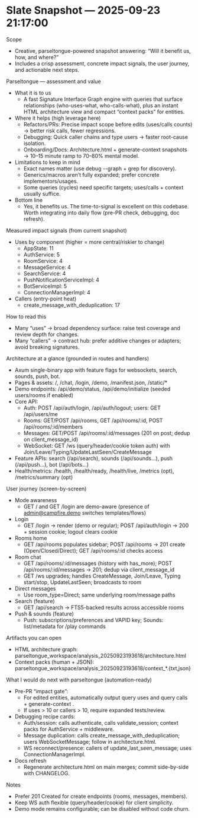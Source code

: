 # Slate Snapshot — 2025-09-23 21:17:00

Scope
- Creative, parseltongue-powered snapshot answering: “Will it benefit us, how, and where?”
- Includes a crisp assessment, concrete impact signals, the user journey, and actionable next steps.

Parseltongue — assessment and value
- What it is to us
  - A fast Signature Interface Graph engine with queries that surface relationships (who-uses-what, who-calls-what), plus an instant HTML architecture view and compact “context packs” for entities.
- Where it helps (high leverage here)
  - Refactors/PRs: Precise impact scope before edits (uses/calls counts) → better risk calls, fewer regressions.
  - Debugging: Quick caller chains and type users → faster root-cause isolation.
  - Onboarding/Docs: Architecture.html + generate-context snapshots → 10–15 minute ramp to 70–80% mental model.
- Limitations to keep in mind
  - Exact names matter (use debug --graph + grep for discovery).
  - Generics/macros aren’t fully expanded; prefer concrete implementors/usages.
  - Some queries (cycles) need specific targets; uses/calls + context usually suffice.
- Bottom line
  - Yes, it benefits us. The time-to-signal is excellent on this codebase. Worth integrating into daily flow (pre-PR check, debugging, doc refresh).

Measured impact signals (from current snapshot)
- Uses by component (higher = more central/riskier to change)
  - AppState: 11
  - AuthService: 5
  - RoomService: 4
  - MessageService: 4
  - SearchService: 4
  - PushNotificationServiceImpl: 4
  - BotServiceImpl: 5
  - ConnectionManagerImpl: 4
- Callers (entry-point heat)
  - create_message_with_deduplication: 17

How to read this
- Many “uses” → broad dependency surface: raise test coverage and review depth for changes.
- Many “callers” → contract hub: prefer additive changes or adapters; avoid breaking signatures.

Architecture at a glance (grounded in routes and handlers)
- Axum single-binary app with feature flags for websockets, search, sounds, push, bot.
- Pages & assets: /, /chat, /login, /demo, /manifest.json, /static/*
- Demo endpoints: /api/demo/status, /api/demo/initialize (seeded users/rooms if enabled)
- Core API: 
  - Auth: POST /api/auth/login, /api/auth/logout; users: GET /api/users/me
  - Rooms: GET/POST /api/rooms, GET /api/rooms/:id, POST /api/rooms/:id/members
  - Messages: GET/POST /api/rooms/:id/messages (201 on post; dedup on client_message_id)
  - WebSocket: GET /ws (query/header/cookie token auth) with Join/Leave/Typing/UpdateLastSeen/CreateMessage
- Feature APIs: search (/api/search), sounds (/api/sounds…), push (/api/push…), bot (/api/bots…)
- Health/metrics: /health, /health/ready, /health/live, /metrics (opt), /metrics/summary (opt)

User journey (screen-by-screen)
- Mode awareness
  - GET / and GET /login are demo-aware (presence of admin@campfire.demo switches templates/flows)
- Login
  - GET /login → render (demo or regular); POST /api/auth/login → 200 + session cookie; logout clears cookie
- Rooms home
  - GET /api/rooms populates sidebar; POST /api/rooms → 201 create (Open/Closed/Direct); GET /api/rooms/:id checks access
- Room chat
  - GET /api/rooms/:id/messages (history with has_more); POST /api/rooms/:id/messages → 201; dedup via client_message_id
  - GET /ws upgrades; handles CreateMessage, Join/Leave, Typing start/stop, UpdateLastSeen; broadcasts to room
- Direct messages
  - Use room_type=Direct; same underlying room/message paths
- Search (feature)
  - GET /api/search → FTS5-backed results across accessible rooms
- Push & sounds (feature)
  - Push: subscriptions/preferences and VAPID key; Sounds: list/metadata for /play commands

Artifacts you can open
- HTML architecture graph: parseltongue_workspace/analysis_20250923193618/architecture.html
- Context packs (human + JSON): parseltongue_workspace/analysis_20250923193618/context_*.{txt,json}

What I would do next with parseltongue (automation-ready)
- Pre-PR “impact gate”:
  - For edited entities, automatically output query uses <Type> and query calls <Function> + generate-context <Entity>.
  - If uses > 10 or callers > 10, require expanded tests/review.
- Debugging recipe cards:
  - Auth/session: calls authenticate, calls validate_session; context packs for AuthService + middleware.
  - Message duplication: calls create_message_with_deduplication; users WebSocketMessage; follow in architecture.html.
  - WS reconnect/presence: callers of update_last_seen_message; uses ConnectionManagerImpl.
- Docs refresh
  - Regenerate architecture.html on main merges; commit side-by-side with CHANGELOG.

Notes
- Prefer 201 Created for create endpoints (rooms, messages, members).
- Keep WS auth flexible (query/header/cookie) for client simplicity.
- Demo mode remains configurable; can be disabled without code churn.